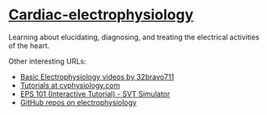 # [Cardiac-electrophysiology](https://en.wikipedia.org/wiki/Cardiac_electrophysiology)

Learning about elucidating, diagnosing, and treating the electrical activities of the heart.

Other interesting URLs:

- [Basic Electrophysiology videos by 32bravo711](https://www.google.com/search?q=site%3Ayoutube.com+Basic+Electrophysiology+32bravo711)
- [Tutorials at cvphysiology.com](https://www.cvphysiology.com/Tutorials/tutorials)
- [EPS 101 (Interactive Tutorial) - SVT Simulator](http://svtsim.com/eps.html)
- [GitHub repos on electrophysiology](https://github.com/topics/electrophysiology)
